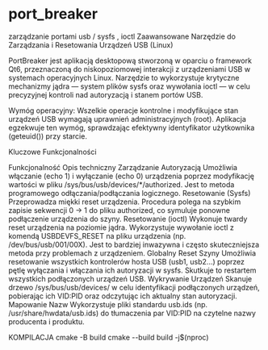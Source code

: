 # port_breaker
zarządzanie portami usb / sysfs , ioctl 
Zaawansowane Narzędzie do Zarządzania i Resetowania Urządzeń USB (Linux)

PortBreaker jest aplikacją desktopową stworzoną w oparciu o framework Qt6, przeznaczoną do niskopoziomowej interakcji z urządzeniami USB w systemach operacyjnych Linux. Narzędzie to wykorzystuje krytyczne mechanizmy jądra — system plików sysfs oraz wywołania ioctl — w celu precyzyjnej kontroli nad autoryzacją i stanem portów USB.

Wymóg operacyjny: Wszelkie operacje kontrolne i modyfikujące stan urządzeń USB wymagają uprawnień administracyjnych (root). Aplikacja egzekwuje ten wymóg, sprawdzając efektywny identyfikator użytkownika (geteuid()) przy starcie.

Kluczowe Funkcjonalności

Funkcjonalność	Opis techniczny
Zarządzanie Autoryzacją	Umożliwia włączanie (echo 1) i wyłączanie (echo 0) urządzenia poprzez modyfikację wartości w pliku /sys/bus/usb/devices/*/authorized. Jest to metoda programowego odłączania/podłączania logicznego.
Resetowanie (Sysfs)	Przeprowadza miękki reset urządzenia. Procedura polega na szybkim zapisie sekwencji 0 → 1 do pliku authorized, co symuluje ponowne podłączenie urządzenia do szyny.
Resetowanie (ioctl)	Wykonuje twardy reset urządzenia na poziomie jądra. Wykorzystuje wywołanie ioctl z komendą USBDEVFS_RESET na pliku urządzenia (np. /dev/bus/usb/001/00X). Jest to bardziej inwazywna i często skuteczniejsza metoda przy problemach z urządzeniem.
Globalny Reset Szyny	Umożliwia resetowanie wszystkich kontrolerów hosta USB (usb1, usb2...) poprzez pętlę wyłączania i włączania ich autoryzacji w sysfs. Skutkuje to restartem wszystkich podłączonych urządzeń USB.
Wykrywanie Urządzeń	Skanuje drzewo /sys/bus/usb/devices/ w celu identyfikacji podłączonych urządzeń, pobierając ich VID:PID oraz odczytując ich aktualny stan autoryzacji.
Mapowanie Nazw	Wykorzystuje pliki standardu usb.ids (np. /usr/share/hwdata/usb.ids) do tłumaczenia par VID:PID na czytelne nazwy producenta i produktu.

KOMPILACJA
  cmake -B build
  cmake --build build -j$(nproc)
